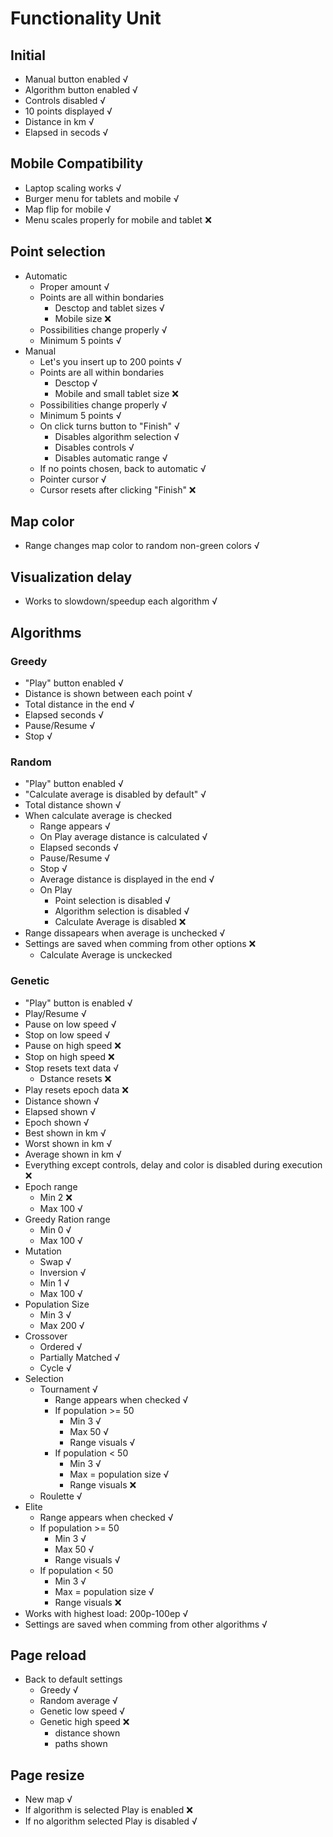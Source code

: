 # Functionality Unit
## Initial
- Manual button enabled √
- Algorithm button enabled √
- Controls disabled √
- 10 points displayed √
- Distance in km √
- Elapsed in secods √

## Mobile Compatibility
- Laptop scaling works √
- Burger menu for tablets and mobile √
- Map flip for mobile √
- Menu scales properly for mobile and tablet ❌

## Point selection
- Automatic
    - Proper amount √
    - Points are all within bondaries 
        - Desctop and tablet sizes √
        - Mobile size ❌
    - Possibilities change properly √
    - Minimum 5 points √
- Manual
    - Let's you insert up to 200 points √
    - Points are all within bondaries 
        - Desctop √
        - Mobile and small tablet size ❌
    - Possibilities change properly √
    - Minimum 5 points √
    - On click turns button to "Finish" √
        - Disables algorithm selection √
        - Disables controls √
        - Disables automatic range √
    - If no points chosen, back to automatic √
    - Pointer cursor √
    - Cursor resets after clicking "Finish" ❌

## Map color
- Range changes map color to random non-green colors √

## Visualization delay
- Works to slowdown/speedup each algorithm √

## Algorithms
### Greedy
- "Play" button enabled √
- Distance is shown between each point √
- Total distance in the end √
- Elapsed seconds √
- Pause/Resume √
- Stop √
### Random
- "Play" button enabled √
- "Calculate average is disabled by default" √
- Total distance shown √
- When calculate average is checked
    - Range appears √
    - On Play average distance is calculated √
    - Elapsed seconds √
    - Pause/Resume √
    - Stop √
    - Average distance is displayed in the end √
    - On Play
        - Point selection is disabled √
        - Algorithm selection is disabled √
        - Calculate Average is disabled  ❌
- Range dissapears when average is unchecked √
- Settings are saved when comming from other options ❌
    - Calculate Average is unckecked
### Genetic
- "Play" button is enabled √
- Play/Resume √
- Pause on low speed √
- Stop on low speed √
- Pause on high speed ❌
- Stop on high speed ❌
- Stop resets text data √
    - Dstance resets ❌
- Play resets epoch data ❌
- Distance shown √
- Elapsed shown √
- Epoch shown √
- Best shown in km √
- Worst shown in km √
- Average shown in km √
- Everything except controls, delay and color is disabled during execution ❌
- Epoch range 
    - Min 2 ❌
    - Max 100 √
- Greedy Ration range
    - Min 0 √
    - Max 100 √
- Mutation
    - Swap √
    - Inversion √
    - Min 1 √
    - Max 100 √
- Population Size
    - Min 3 √
    - Max 200 √
- Crossover
    - Ordered √
    - Partially Matched √
    - Cycle √
- Selection 
    - Tournament √
        - Range appears when checked √
        - If population >= 50
            - Min 3 √
            - Max 50 √
            - Range visuals √
        - If population < 50
            - Min 3 √
            - Max = population size √
            - Range visuals ❌
    - Roulette √
- Elite
    - Range appears when checked √
    - If population >= 50
        - Min 3 √
        - Max 50 √
        - Range visuals √
    - If population < 50
        - Min 3 √
        - Max = population size √
        - Range visuals ❌
- Works with highest load: 200p-100ep √
- Settings are saved when comming from other algorithms √

## Page reload
- Back to default settings
    - Greedy √
    - Random average √
    - Genetic low speed √
    - Genetic high speed ❌
        - distance shown
        - paths shown

## Page resize
- New map √
- If algorithm is selected Play is enabled ❌
- If no algorithm selected Play is disabled √